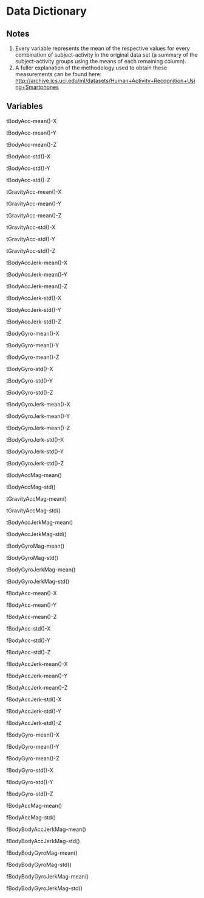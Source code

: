 # Data Dictionary

## Notes

1. Every variable represents the mean of the respective values for every combination of subject-activity in the original data set (a summary of the subject-activity groups using the means of each remaining column).
2. A fuller explanation of the methodology used to obtain these measurements can be found here: http://archive.ics.uci.edu/ml/datasets/Human+Activity+Recognition+Using+Smartphones

## Variables

tBodyAcc-mean()-X
           
tBodyAcc-mean()-Y
           
tBodyAcc-mean()-Z
          
tBodyAcc-std()-X
            
tBodyAcc-std()-Y
            
tBodyAcc-std()-Z
           
tGravityAcc-mean()-X
        
tGravityAcc-mean()-Y
        
tGravityAcc-mean()-Z
       
tGravityAcc-std()-X
         
tGravityAcc-std()-Y
         
tGravityAcc-std()-Z
        
tBodyAccJerk-mean()-X
       
tBodyAccJerk-mean()-Y
       
tBodyAccJerk-mean()-Z
      
tBodyAccJerk-std()-X
        
tBodyAccJerk-std()-Y        

tBodyAccJerk-std()-Z      

tBodyGyro-mean()-X          

tBodyGyro-mean()-Y          

tBodyGyro-mean()-Z         

tBodyGyro-std()-X          

tBodyGyro-std()-Y           

tBodyGyro-std()-Z          

tBodyGyroJerk-mean()-X      

tBodyGyroJerk-mean()-Y      

tBodyGyroJerk-mean()-Z     

tBodyGyroJerk-std()-X       

tBodyGyroJerk-std()-Y       

tBodyGyroJerk-std()-Z      

tBodyAccMag-mean()          

tBodyAccMag-std()           

tGravityAccMag-mean()      

tGravityAccMag-std()        

tBodyAccJerkMag-mean()      

tBodyAccJerkMag-std()      

tBodyGyroMag-mean()         

tBodyGyroMag-std()          

tBodyGyroJerkMag-mean()    

tBodyGyroJerkMag-std()      

fBodyAcc-mean()-X           

fBodyAcc-mean()-Y          

fBodyAcc-mean()-Z           

fBodyAcc-std()-X            

fBodyAcc-std()-Y           

fBodyAcc-std()-Z            

fBodyAccJerk-mean()-X       

fBodyAccJerk-mean()-Y      

fBodyAccJerk-mean()-Z       

fBodyAccJerk-std()-X        

fBodyAccJerk-std()-Y      

fBodyAccJerk-std()-Z        

fBodyGyro-mean()-X          

fBodyGyro-mean()-Y        

fBodyGyro-mean()-Z          

fBodyGyro-std()-X           

fBodyGyro-std()-Y          

fBodyGyro-std()-Z          

fBodyAccMag-mean()          

fBodyAccMag-std()         

fBodyBodyAccJerkMag-mean()  

fBodyBodyAccJerkMag-std()   

fBodyBodyGyroMag-mean()    

fBodyBodyGyroMag-std()      

fBodyBodyGyroJerkMag-mean() 

fBodyBodyGyroJerkMag-std()
